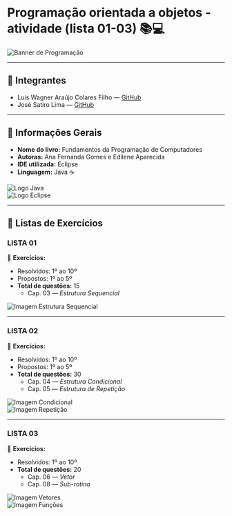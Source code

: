 # Programação orientada a objetos - atividade (lista 01-03) 📚💻

![Banner de Programação](COLOCA_LINK_DA_IMAGEM_AQUI)

---

## 👥 Integrantes
- Luis Wagner Araújo Colares Filho — [GitHub](https://github.com/colarin)  
- José Satiro Lima — [GitHub](https://github.com/SatiroDev)

---

## 📖 Informações Gerais
- **Nome do livro:** Fundamentos da Programação de Computadores  
- **Autoras:** Ana Fernanda Gomes e Edilene Aparecida  
- **IDE utilizada:** Eclipse  
- **Linguagem:** Java ☕

![Logo Java](COLOCA_LINK_IMAGEM_JAVA)  
![Logo Eclipse](COLOCA_LINK_IMAGEM_ECLIPSE)

---

## 📝 Listas de Exercícios

### LISTA 01  
📌 **Exercícios:**  
- Resolvidos: 1º ao 10º  
- Propostos: 1º ao 5º  
- **Total de questões:** 15  
  - Cap. 03 — *Estrutura Sequencial*

![Imagem Estrutura Sequencial](COLOCA_LINK_IMAGEM_AQUI)

---

### LISTA 02  
📌 **Exercícios:**  
- Resolvidos: 1º ao 10º  
- Propostos: 1º ao 5º  
- **Total de questões:** 30  
  - Cap. 04 — *Estrutura Condicional*  
  - Cap. 05 — *Estrutura de Repetição*

![Imagem Condicional](COLOCA_LINK_IMAGEM_AQUI)  
![Imagem Repetição](COLOCA_LINK_IMAGEM_AQUI)

---

### LISTA 03  
📌 **Exercícios:**  
- Resolvidos: 1º ao 10º  
- **Total de questões:** 20  
  - Cap. 06 — *Vetor*  
  - Cap. 08 — *Sub-rotina*

![Imagem Vetores](COLOCA_LINK_IMAGEM_AQUI)  
![Imagem Funções](COLOCA_LINK_IMAGEM_AQUI)
